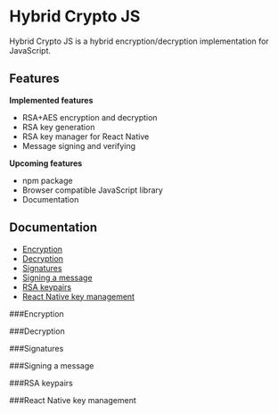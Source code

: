 # Hybrid Crypto JS
Hybrid Crypto JS is a hybrid encryption/decryption implementation for JavaScript.

## Features
**Implemented features**
- RSA+AES encryption and decryption
- RSA key generation
- RSA key manager for React Native
- Message signing and verifying

**Upcoming features**
- npm package
- Browser compatible JavaScript library
- Documentation

## Documentation
- [Encryption](#encryption)
- [Decryption](#decryption)
- [Signatures](#signatures)
- [Signing a message](#signing-a-message)
- [RSA keypairs](#rsa-keypairs)
- [React Native key management](#rn-key-management)

###Encryption
<a name="encryption" />

###Decryption
<a name="decryption" />

###Signatures
<a name="signatures" />

###Signing a message
<a name="signing-a-message" />

###RSA keypairs
<a name="rsa-keypairs" />

###React Native key management
<a name="rn-key-management" />
